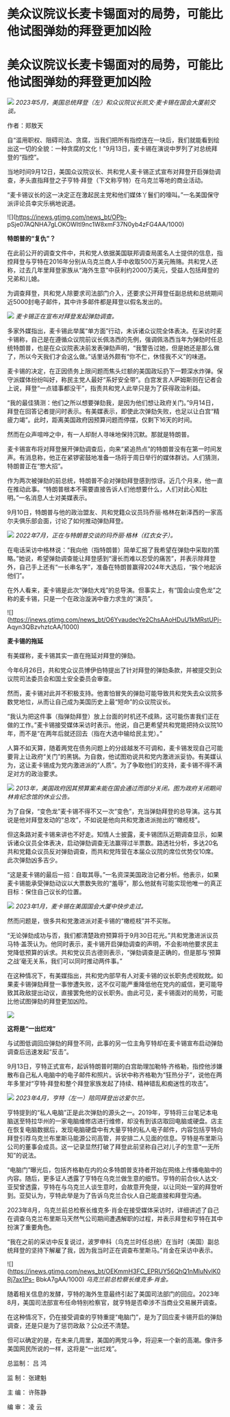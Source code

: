 # 美众议院议长麦卡锡面对的局势，可能比他试图弹劾的拜登更加凶险

# 美众议院议长麦卡锡面对的局势，可能比他试图弹劾的拜登更加凶险

![](https://inews.gtimg.com/news_bt/OzZUJOm5HFxSZZoD0q93BXkOM0XzbekyExKVfGS2N8IQwAA/1000)
_2023年5月，美国总统拜登（左）和众议院议长凯文·麦卡锡在国会大厦前交谈。_

作者：郑敖天

自“滥用职权、阻碍司法、贪腐，当我们把所有指控连在一块后，我们就能看到绘出这一切的全貌：一种贪腐的文化！”9月13日，麦卡锡在演说中罗列了对总统拜登的“指控”。

当地时间9月12日，美国众议院议长、共和党人麦卡锡正式宣布对拜登开启弹劾调查，矛头直指拜登之子亨特·拜登（下文称亨特）在乌克兰等地的商业活动。

“麦卡锡议长的这一决定正在激起民主党和他们媒体丫鬟们的嚎叫。”一名美国保守派评论员幸灾乐祸地说道。

![](https://inews.gtimg.com/news_bt/OPb-
pSje07AQNHA7gLOKOWItl9nc1W8xmF37N0yb4zFG4AA/1000)

**特朗普的“复仇”？**

在此前公开的调查文件中，共和党人依据美国联邦调查局匿名人士提供的信息，指控拜登与亨特在2016年分别从乌克兰商人手中收取500万美元贿赂。共和党人还称，过去几年里拜登家族从“海外生意”中获利约2000万美元，受益人包括拜登的兄弟和儿媳。

为调查拜登，共和党人除要求司法部门介入，还要求公开拜登任副总统和总统期间近5000封电子邮件，其中许多邮件都是拜登以假名发出的。

![](https://inews.gtimg.com/news_bt/OU_vLO8SVzqP_b9Adw8rNslU8_olatZi3guu724VAftWEAA/1000)
_麦卡锡正在宣布对拜登发起弹劾调查。_

多家外媒指出，麦卡锡此举属“单方面”行动，未诉诸众议院全体表决。在采访时麦卡锡称，自己是在遵循众议院前议长佩洛西的先例，强调佩洛西当年为弹劾时任总统特朗普，也是在众议院表决前发表弹劾声明，“我警告过她，但是她还是那么做了，所以今天我们才会这么做。”话里话外颇有“你不仁，休怪我不义”的味道。

麦卡锡的决定，在正因债务上限问题而焦头烂额的美国政坛扔下一颗深水炸弹。保守派媒体纷纷叫好，称民主党人最好“系好安全带”。白宫发言人萨姆斯则在记者会上说，拜登“一点错事都没干”，指责共和党人此举只是为了获得政治利益。

“我的最佳猜测：他们之所以想要弹劾我，是因为他们想让政府关门。”9月14日，拜登在回答记者提问时表示。有美媒表示，即使此次弹劾失败，也足以让白宫“精疲力竭”。此时，距离美国政府因预算问题而停摆，仅剩下16天的时间。

然而在众声喧哗之中，有一人却耐人寻味地保持沉默。那就是特朗普。

麦卡锡宣布将对拜登展开弹劾调查后，向来“紧追热点”的特朗普没有在第一时间发声。有消息称，他正在紧锣密鼓地准备一场将于周日举行的媒体群访。人们猜测，特朗普正在“憋大招”。

作为两次被弹劾的前总统，特朗普不会对弹劾拜登感到惊讶。近几个月来，他一直在推动此事。“特朗普根本不需要直接告诉人们他想要什么，人们对此心知肚明。”一名消息人士对美媒表示。

9月10日，特朗普与他的政治盟友、共和党籍众议员玛乔丽·格林在新泽西的一家高尔夫俱乐部会面，讨论了如何推动弹劾拜登。

![](https://inews.gtimg.com/news_bt/OfKVCzMzOULqhnrsZ85ukWsvhGPRrc4IUPJWHp4WdvJekAA/1000)
_2022年7月，正在与特朗普交谈的玛乔丽·格林（红衣女子）。_

在电话采访中格林说：“我向他（指特朗普）简单汇报了我希望在弹劾中采取的策略。”她说，希望弹劾调查能让拜登感到“漫长而难以忍受的痛苦”，并表示除拜登外，自己手上还有“一长串名字”，准备在特朗普赢得2024年大选后，“挨个地起诉他们”。

在外人看来，麦卡锡是此次“弹劾大戏”的总导演。但事实上，有“国会山变色龙”之称的麦卡锡，只是一个在政治漩涡中奋力求生的“演员”。

![](https://inews.gtimg.com/news_bt/O6YvaudecYe2ChsAAoHDuU1kMRstUPj-
Aqyn3QBzvhztcAA/1000)

**麦卡锡的拖延**

有美媒称，麦卡锡其实一直在拖延对拜登的弹劾。

今年6月26日，共和党众议员博伊伯特提出了针对拜登的弹劾条款，并被提交到众议院司法委员会和国土安全委员会审查。

然而，麦卡锡对此并不积极支持。他害怕冒失的弹劾可能导致共和党失去众议院多数党地位，从而让自己成为美国历史上最“短命”的众议院议长。

“我认为把这件事（指弹劾拜登）放上台面的时机还不成熟，这可能伤害我们正在做的工作。”麦卡锡接受媒体采访时表示。他说，自己更希望共和党能把持众议院10年，而不是“在两年后就还回去（指在大选中输给民主党）。”

人算不如天算，随着两党在债务问题上的分歧越发不可调和，麦卡锡发现自己可能要背上让政府“关门”的黑锅。为自救，他试图劝说共和党内激进派妥协。有美媒认为，这让麦卡锡成为党内激进派的“人质”。为了争取他们的支持，麦卡锡不得不满足对方的政治要求。

![](https://inews.gtimg.com/news_bt/OOmjGUKQUY3wHqMZWrxHU0rTUDCTb5JoSz59HsmsE05DQAA/1000)
_2013年，美国政府因其预算案未能在国会通过而部分关闭。图为政府关闭期间林肯纪念馆的休业公告。_

为了自保，“变色龙”麦卡锡不得不又一次“变色”，充当弹劾拜登的总导演。这与其说是他对拜登发动的“总攻”，不如说是他向共和党激进派抛出的“橄榄枝”。

但这条路对麦卡锡来讲也不好走。知情人士披露，麦卡锡团队近期调查显示，如果诉诸众议员全体表决，启动弹劾调查无法赢得过半票数。路透社分析，多达20名共和党籍众议员反对弹劾调查，而共和党阵营在本届众议院的席位优势仅10席。此次弹劾凶多吉少。

“这是麦卡锡的最后一招：自取其辱。”一名资深美国政治记者分析。他表示，如果麦卡锡能承受弹劾动议以大票数失败的“羞辱”，那么他就有可能实现他唯一的真正目标：保住自己议长的位置。

![](https://inews.gtimg.com/news_bt/O8Vyjtneo-x2LMr6VT5ba1Ye1SkP6UT3ZWQ0lV9xqpicoAA/1000)
_2023年1月，麦卡锡在美国国会大厦中快步走过。_

然而问题是，很多共和党激进派对麦卡锡的“橄榄枝”并不买账。

“无论弹劾成功与否，我们都清楚政府预算将于9月30日花光。”共和党激进派议员马特·盖茨认为。他同时表示，麦卡锡开启弹劾调查的声明，不会影响他要求民主党降低预算的诉求。共和党议员古德则表示，“弹劾调查是正确的，但是那与‘预算之战’毫无关系，我们可以同时推动两件事。”

在这种情况下，有美媒指出，共和党内部早有人对麦卡锡的议长职务虎视眈眈。如果麦卡锡弹劾拜登一事惨遭失败，这不仅可能严重降低他在党内的威信，更可能导致其政敌提出动议，直接罢免他的议长职务。由此可见，麦卡锡面对的局势，可能比他试图弹劾的拜登更加凶险。

![](https://inews.gtimg.com/news_bt/OPzZzfwqc1ZvpGh7xakawCteVh4p0Bl6_MEptpDJwRbkIAA/1000)

**这将是“一出烂戏”**

与试图低调回应弹劾的拜登不同，此事的另一位主角亨特却在麦卡锡宣布启动弹劾调查后迅速发起“反击”。

9月13日，亨特正式宣布，起诉特朗普时期的白宫助理加勒特·齐格勒，指控他涉嫌散布自己私人电脑中的电子邮件和照片。诉状中称齐格勒为“狂热分子”，说他在两年多里对“亨特·拜登和整个拜登家族发起了持续、精神错乱和痴迷性的攻击”。

![](https://inews.gtimg.com/news_bt/OmidGsbaOZ0KXs1byxmM_G2sLUfnLcsz14cdgkneYtjfYAA/1000)
_2023年4月，亨特（左一）陪同拜登出访爱尔兰。_

亨特提到的“私人电脑”正是此次弹劾的源头之一。2019年，亨特将三台笔记本电脑送至特拉华州的一家电脑维修店进行维修，却没有到该店取回电脑或硬盘。店主在恢复电脑数据后，发现电脑硬盘中有大量亨特的私人电子邮件，内容包括亨特向拜登引荐乌克兰布里斯马能源公司高管，并安排二人见面的信息。亨特是布里斯马公司的董事会成员。这一记录显然打破了拜登此前坚称自己对儿子的生意“一无所知”的说法。

“电脑门”曝光后，包括齐格勒在内的众多特朗普支持者开始在网络上传播电脑中的内容。随后，更多证人透露了亨特在乌克兰做生意的细节。亨特的前合伙人达文·亚契曾透露，亨特在与乌克兰人谈生意时，会故意开免提，以让同处一室的拜登听到。亚契认为，亨特此举是为了告诉乌克兰合伙人自己能直接和拜登沟通。

2023年8月，乌克兰前总检察长维克多·肖金在接受媒体采访时，详细讲述了自己在调查乌克兰布里斯马天然气公司期间遭遇解职的过程，并表示拜登和亨特在其中扮演了重要角色。

“我在之前的采访中反复说过，波罗申科（乌克兰时任总统）在当时（美国）副总统拜登的坚持下解雇了我，因为我当时正在调查布里斯马。”肖金在采访中表示。

![](https://inews.gtimg.com/news_bt/OEKmmH3FC_EPRUY56QhQ1nMluNvlK0Rj7ax1Ps-
BbkA7gAA/1000) _乌克兰前总检察长维克多·肖金。_

随着相关信息的发酵，亨特的海外生意最终引起了美国司法部门的回应。2023年8月，美国司法部宣布任命特别检察官，就亨特是否牵涉不当商业交易展开调查。

在这种情况下，仍在接受调查的亨特重提“电脑门”，是为了回应麦卡锡开启的弹劾调查，还是只是为了惩罚政敌？公众还不清楚。

但可以确定的是，在未来几周里，美国的两党斗争，将迎来一个新的高潮。像许多美国网民所说的一样，这将是“一出烂戏”。

总监制： 吕 鸿

监 制： 张建魁

主 编： 许陈静

编 审： 凌 云

